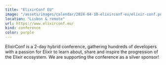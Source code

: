 ```yaml
---
title: "ElixirConf EU"
image: "/assets/images/calendar/2024-04-18-elixirconf-eu/elixir-conf.png"
location: "Lisbon & remote"
url: https://www.elixirconf.eu/
kind: conference
color: purple
---
```


ElixirConf is a 2-day hybrid conference, gathering hundreds of developers with a passion for Elixir to learn about, share and inspire the progression of the Elixir ecosystem. We are supporting the conference as a silver sponsor!
